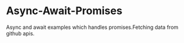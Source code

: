 # Async-Await-Promises
Async and await examples which handles promises.Fetching data from github apis.